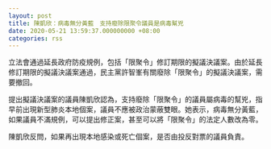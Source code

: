 ```yaml
---
layout: post
title: 陳凱欣：病毒無分黃藍　支持廢除限聚令議員是病毒幫兇
date: 2020-05-21 13:59:37.000000000 +08:00
categories: rss
---
```


立法會通過延長政府防疫規例，包括「限聚令」修訂期限的擬議決議案。由於延長修訂期限的擬議決議案通過，民主黨許智峯有關廢除「限聚令」的擬議決議案，需要撤回。

提出擬議決議案的議員陳凱欣認為，支持廢除「限聚令」的議員屬病毒的幫兇，指早前出現新型肺炎本地個案，議員不應被政治蒙蔽雙眼。她表示，病毒無分黃藍，如果議員不滿規例，可以提出修正案，甚至可以將「限聚令」的法定人數改為零。

陳凱欣反問，如果再出現本地感染或死亡個案，是否由投反對票的議員負責。
